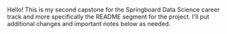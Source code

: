 Hello! This is my second capstone for the Springboard Data Science career track and more specifically the README segment for the project. I'll put additional changes
and important notes below as needed.
